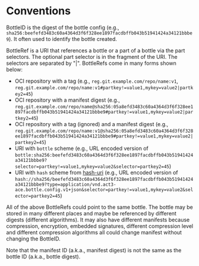 # Conventions

BottleID is the digest of the bottle config (e.g., `sha256:beefefd3483c60a4364d3f6f328ee1897facdbffb043b51941424a34121bbbe9`).  It often used to identify the bottle created.

BottleRef is a URI that references a bottle or a part of a bottle via the part selectors.  The optional part selector is in the fragment of the URI. The selectors are separated by "|".  BottleRefs come in many forms shown below:

- OCI repository with a tag (e.g., `reg.git.example.com/repo/name:v1`, `reg.git.example.com/repo/name:v1#partkey!=value1,mykey=value2|partkey2=45`)
- OCI repository with a manifest digest (e.g., `reg.git.example.com/repo/name@sha256:05a8efd3483c60a4364d3f6f328ee1897facdbffb043b51941424a34121bbbe9#partkey!=value1,mykey=value2|partkey2=45`)
- OCI repository with a tag (ignored) and a manifest digest (e.g., `reg.git.example.com/repo/name:v1@sha256:05a8efd3483c60a4364d3f6f328ee1897facdbffb043b51941424a34121bbbe9#partkey!=value1,mykey=value2|partkey2=45`)
- URI with `bottle` scheme  (e.g., URL encoded version of `bottle:sha256:beefefd3483c60a4364d3f6f328ee1897facdbffb043b51941424a34121bbbe9?selector=partkey!=value1,mykey=value2&selector=partkey2=45`)
- URI with `hash` scheme from [hash-uri](https://github.com/hash-uri/hash-uri) (e.g., URL encoded version of `hash://sha256/beefefd3483c60a4364d3f6f328ee1897facdbffb043b51941424a34121bbbe9?type=application/vnd.act3-ace.bottle.config.v1+json&selector=partkey!=value1,mykey=value2&selector=partkey2=45`)

All of the above BottleRefs could point to the same bottle.  The bottle may be stored in many different places and maybe be referenced by different digests (different algorithms).  It may also have different manifests because compression, encryption, embedded signatures, different compression level and different compression algorithms all could change manifest without changing the BottleID.

Note that the manifest ID (a.k.a., manifest digest) is not the same as the bottle ID (a.k.a., bottle digest).
